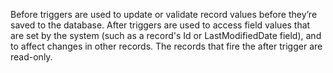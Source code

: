 Before triggers are used to update or validate record values before they’re saved to the database.
After triggers are used to access field values that are set by the system (such as a record's Id or LastModifiedDate field), 
and to affect changes in other records. The records that fire the after trigger are read-only.
